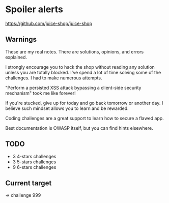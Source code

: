 # Spoiler alerts

https://github.com/juice-shop/juice-shop

## Warnings

These are my real notes. There are solutions, opinions, and errors explained.

I strongly encourage you to hack the shop without reading any solution unless you are totally blocked. I've spend a lot of time solving some of the challenges. I had to make numerous attempts. 

"Perform a persisted XSS attack bypassing a client-side security mechanism" took me like forever!

If you're stucked, give up for today and go back tomorrow or another day. I believe such mindset allows you to learn and be rewarded.

Coding challenges are a great support to learn how to secure a flawed app.

Best documentation is OWASP itself, but you can find hints elsewhere.

## TODO

* 3 4-stars challenges
* 3 5-stars challenges
* 9 6-stars challenges

## Current target

=> challenge 999